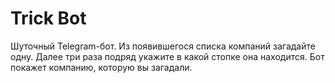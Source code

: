 # Trick Bot

Шуточный Telegram-бот. Из появившегося списка компаний загадайте одну. Далее три раза подряд укажите в какой стопке она находится. Бот покажет компанию, которую вы загадали.